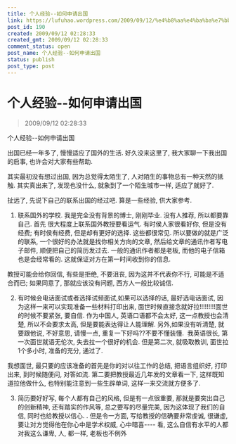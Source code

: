 ```yaml
---
title: 个人经验--如何申请出国
link: https://lufuhao.wordpress.com/2009/09/12/%e4%b8%aa%e4%ba%ba%e7%bb%8f%e9%aa%8c-%e5%a6%82%e4%bd%95%e7%94%b3%e8%af%b7%e5%87%ba%e5%9b%bd/
post_id: 190
created: 2009/09/12 02:28:33
created_gmt: 2009/09/12 02:28:33
comment_status: open
post_name: 个人经验--如何申请出国
status: publish
post_type: post
---
```


# 个人经验--如何申请出国

> 2009/09/12 02:28:33

 

个人经验--如何申请出国
  
出国已经一年多了, 慢慢适应了国外的生活. 好久没来这里了, 我大家聊一下我出国的启事, 也许会对大家有些帮助.

其实最初没有想过出国, 因为总觉得太陌生了, 人对陌生的事物总有一种天然的抵触. 其实真出来了, 发现也没什么, 就象到了一个陌生城市一样, 适应了就好了.

扯远了, 先说下自己的联系出国的经过吧. 算是一些经验, 供大家参考.

1. 联系国外的学校. 我是完全没有背景的博士, 刚刚毕业. 没有人推荐, 所以都要靠自己. 首先 很大程度上联系国外教授要看运气. 有时侯人家很看好你, 但是没有经费; 有时侯有经费, 但是却有更好的选择. 这些都很常见. 所以要做的就是广泛的联系, 一个很好的办法就是找你相关方向的文章, 然后给文章的通讯作者写电子邮件, 顺便把自己的简历发过去. 一般的通讯作者都是老板, 而他的电子信箱 也是会经常看的. 这就保证对方在第一时间收到你的信息.

教授可能会给你回信, 有些是拒绝, 不要沮丧, 因为这并不代表你不行, 可能是不适合而已; 如果同意了, 那就应该没有问题, 西方人一般比较诚信.

2. 有时候会电话面试或者选择试频面试,如果可以选择的话, 最好选电话面试, 因为这样一来可以实现准备一些材料打印出来, 面世时候直接念就好拉!!!!!!!!!面世的时候不要紧张, 要自信. 作为中国人, 英语口语都不会太好, 这一点教授也会清楚, 所以不会要求太高, 但是要能表达得让人能理解. 另外,如果没有听清楚, 就要跟他说, 不好意思, 请慢一点, 重复一下好吗??不要不懂装懂.  我英语很长, 第一次面世就语无伦次, 失去拉一个很好的机会. 但是第二次, 就吸取教训, 面世拉1个多小时, 准备的充分, 通过了.

我想面世, 最只要的应该准备的首先是你的对以往工作的总结, 把语言组织好, 打印出来, 到时候随便问, 对答如流. 第二要把教授最近几年发的文章看一下, 这样既知道拉他做什么, 也特别能注意到一些生辟单词, 这样一来交流就方便多了.

3. 简历要好好写, 每个人都有自己的风格, 但是有一点很重要, 那就是要突出自己的创新精神, 还有踏实的作风等, 总之要写的尽量完美, 因为这体现了我们的自信, 同时也给教授以信心. . 但是令一方面, 写给教授的信确要非常虔诚, 很谦虚, 要让对方觉得他在你心中是学术权威, 心中暗喜---- 看, 这么自信有水平的人都对我这么谦卑, 人, 都一样, 老板也不例外
